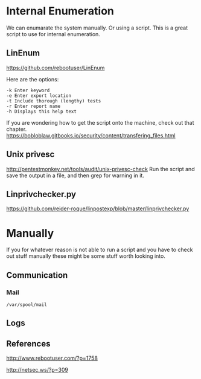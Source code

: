 # Internal Enumeration



We can enumarate the system manually. Or using a script. This is a great script to use for internal enumeration.

## LinEnum

https://github.com/rebootuser/LinEnum

Here are the options:

    -k Enter keyword
    -e Enter export location
    -t Include thorough (lengthy) tests
    -r Enter report name
    -h Displays this help text

If you are wondering how to get the script onto the machine, check out that chapter. https://bobloblaw.gitbooks.io/security/content/transfering_files.html


## Unix privesc

http://pentestmonkey.net/tools/audit/unix-privesc-check
Run the script and save the output in a file, and then grep for warning in it.


## Linprivchecker.py

https://github.com/reider-roque/linpostexp/blob/master/linprivchecker.py

# Manually

If you for whatever reason is not able to run a script and you have to check out stuff manually these might be some stuff worth looking into.

## Communication

### Mail

```
/var/spool/mail
```



## Logs


## References
http://www.rebootuser.com/?p=1758

http://netsec.ws/?p=309

